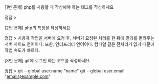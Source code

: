 [1번 문제]
php를 사용할 때 작성해야 하는 태그를 작성하세요

정답 > <?php   ?>


[2번 문제]
php의 특징을 작성하세요

정답 > 사용자 작업을 서버에 요청 후, 서버가 요청된 처리를 한 뒤에 결과를 돌려주는 서버 사이드 언어이다.
        또한, 인터프리터 언어이다. 컴파일 같은 전처리가 없기 때문에 작업 속도가 빠르다.


[3번 문제]
git에 로그인 하는 코드를 작성하세요.

정답 > git --global user.name "name"
       git --global user.email "email@example.com"